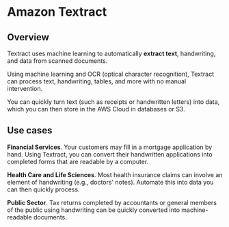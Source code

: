 # Amazon Textract

## Overview

Textract uses machine learning to automatically **extract text**, handwriting, and data from scanned documents.

Using machine learning and OCR (optical character recognition), Textract can process text, handwriting, tables, and more with no manual intervention.

You can quickly turn text (such as receipts or handwritten letters) into data, which you can then store in the AWS Cloud in databases or S3.


## Use cases

**Financial Services**. Your customers may fill in a mortgage application by hand. Using Textract, you can convert their handwritten applications into completed forms that are readable by a computer.

**Health Care and Life Sciences**. Most health insurance claims can involve an element of handwriting (e.g., doctors' notes).
Automate this into data you can then quickly process.

**Public Sector**. Tax returns completed by accountants or general members of the public using handwriting can be quickly converted into machine-readable documents.
